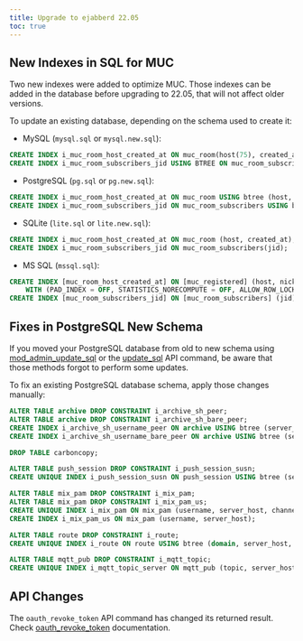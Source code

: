```yaml
---
title: Upgrade to ejabberd 22.05
toc: true
---
```


## New Indexes in SQL for MUC

Two new indexes were added to optimize MUC. Those indexes can be added in the database before upgrading to 22.05, that will not affect older versions.

To update an existing database, depending on the schema used to create it:

- MySQL (`mysql.sql` or `mysql.new.sql`):
```sql
CREATE INDEX i_muc_room_host_created_at ON muc_room(host(75), created_at);
CREATE INDEX i_muc_room_subscribers_jid USING BTREE ON muc_room_subscribers(jid);
```

- PostgreSQL (`pg.sql` or `pg.new.sql`):
```sql
CREATE INDEX i_muc_room_host_created_at ON muc_room USING btree (host, created_at);
CREATE INDEX i_muc_room_subscribers_jid ON muc_room_subscribers USING btree (jid);
```

- SQLite (`lite.sql` or `lite.new.sql`):
```sql
CREATE INDEX i_muc_room_host_created_at ON muc_room (host, created_at);
CREATE INDEX i_muc_room_subscribers_jid ON muc_room_subscribers(jid);
```

- MS SQL (`mssql.sql`):
```sql
CREATE INDEX [muc_room_host_created_at] ON [muc_registered] (host, nick)
    WITH (PAD_INDEX = OFF, STATISTICS_NORECOMPUTE = OFF, ALLOW_ROW_LOCKS = ON, ALLOW_PAGE_LOCKS = ON);
CREATE INDEX [muc_room_subscribers_jid] ON [muc_room_subscribers] (jid);
```

## Fixes in PostgreSQL New Schema

If you moved your PostgreSQL database from old to new schema using [mod_admin_update_sql](https://docs.ejabberd.im/admin/configuration/modules/#mod-admin-update-sql) or the [update_sql](https://docs.ejabberd.im/developer/ejabberd-api/admin-api/#update-sql) API command, be aware that those methods forgot to perform some updates.

To fix an existing PostgreSQL database schema, apply those changes manually:

```sql
ALTER TABLE archive DROP CONSTRAINT i_archive_sh_peer;
ALTER TABLE archive DROP CONSTRAINT i_archive_sh_bare_peer;
CREATE INDEX i_archive_sh_username_peer ON archive USING btree (server_host, username, peer);
CREATE INDEX i_archive_sh_username_bare_peer ON archive USING btree (server_host, username, bare_peer);

DROP TABLE carboncopy;

ALTER TABLE push_session DROP CONSTRAINT i_push_session_susn;
CREATE UNIQUE INDEX i_push_session_susn ON push_session USING btree (server_host, username, service, node);

ALTER TABLE mix_pam DROP CONSTRAINT i_mix_pam;
ALTER TABLE mix_pam DROP CONSTRAINT i_mix_pam_us;
CREATE UNIQUE INDEX i_mix_pam ON mix_pam (username, server_host, channel, service);
CREATE INDEX i_mix_pam_us ON mix_pam (username, server_host);

ALTER TABLE route DROP CONSTRAINT i_route;
CREATE UNIQUE INDEX i_route ON route USING btree (domain, server_host, node, pid);

ALTER TABLE mqtt_pub DROP CONSTRAINT i_mqtt_topic;
CREATE UNIQUE INDEX i_mqtt_topic_server ON mqtt_pub (topic, server_host);
```

## API Changes

The `oauth_revoke_token` API command has changed its returned result. Check [oauth_revoke_token](https://docs.ejabberd.im/developer/ejabberd-api/admin-api/#oauth-revoke-token) documentation.


